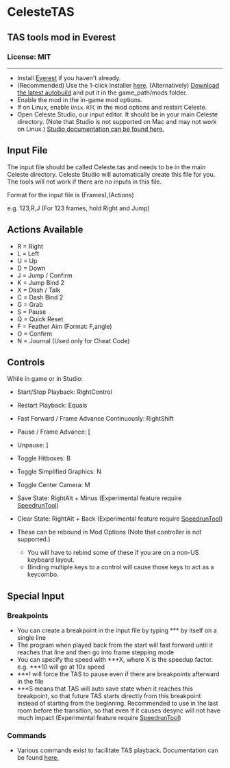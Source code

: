 # CelesteTAS

## TAS tools mod in Everest

### License: MIT

----
- Install [Everest](https://everestapi.github.io/) if you haven't already.
- (Recommended) Use the 1-click installer [here](https://gamebanana.com/tools/6715). (Alternatively) [Download the latest autobuild](https://nightly.link/EverestAPI/CelesteTAS-EverestInterop/workflows/NetFramework.Legacy.CI/master/CelesteTAS.zip) and put it in the game_path/mods folder.
- Enable the mod in the in-game mod options.
- If on Linux, enable `Unix RTC` in the mod options and restart Celeste.
- Open Celeste Studio, our input editor. It should be in your main Celeste directory. (Note that Studio is not supported on Mac and may not work on Linux.) [Studio documentation can be found here.](https://github.com/EverestAPI/CelesteTAS-EverestInterop/blob/master/Docs/Studio.md)

## Input File
The input file should be called Celeste.tas and needs to be in the main Celeste directory. Celeste Studio will automatically create this file for you. The tools will not work if there are no inputs in this file.

Format for the input file is (Frames),(Actions)

e.g. 123,R,J (For 123 frames, hold Right and Jump)

## Actions Available
- R = Right
- L = Left
- U = Up
- D = Down
- J = Jump / Confirm
- K = Jump Bind 2
- X = Dash / Talk
- C = Dash Bind 2
- G = Grab
- S = Pause
- Q = Quick Reset
- F = Feather Aim (Format: F,angle)
- O = Confirm
- N = Journal (Used only for Cheat Code)

## Controls
While in game or in Studio:
- Start/Stop Playback: RightControl
- Restart Playback: Equals
- Fast Forward / Frame Advance Continuously: RightShift
- Pause / Frame Advance: [
- Unpause: ]
- Toggle Hitboxes: B
- Toggle Simplified Graphics: N
- Toggle Center Camera: M
- Save State: RightAlt + Minus (Experimental feature require [SpeedrunTool](https://gamebanana.com/tools/6597))
- Clear State: RightAlt + Back (Experimental feature require [SpeedrunTool](https://gamebanana.com/tools/6597))

- These can be rebound in Mod Options (Note that controller is not supported.)
  - You will have to rebind some of these if you are on a non-US keyboard layout.
  - Binding multiple keys to a control will cause those keys to act as a keycombo.
  
## Special Input
### Breakpoints
- You can create a breakpoint in the input file by typing *** by itself on a single line
- The program when played back from the start will fast forward until it reaches that line and then go into frame stepping mode
- You can specify the speed with ***X, where X is the speedup factor. e.g. ***10 will go at 10x speed
- ***! will force the TAS to pause even if there are breakpoints afterward in the file
- ***S means that TAS will auto save state when it reaches this breakpoint, so that future TAS starts directly from this breakpoint instead of starting from the beginning. Recommended to use in the last room before the transition, so that even if it causes desync will not have much impact (Experimental feature require [SpeedrunTool](https://gamebanana.com/tools/6597))

### Commands
- Various commands exist to facilitate TAS playback. Documentation can be found [here.](https://github.com/EverestAPI/CelesteTAS-EverestInterop/blob/master/Docs/Commands.md)
